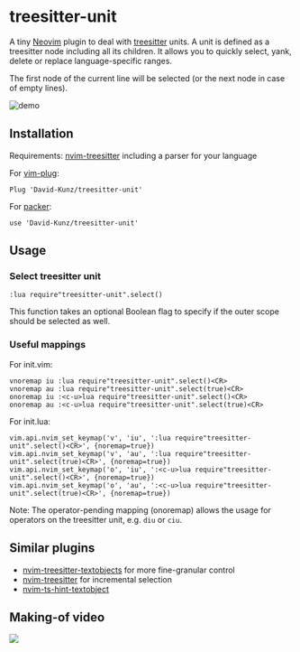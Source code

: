 # treesitter-unit

A tiny [Neovim](https://neovim.io/) plugin to deal with [treesitter](https://github.com/tree-sitter/tree-sitter) units.
A unit is defined as a treesitter node including all its children.
It allows you to quickly select, yank, delete or replace language-specific ranges.

The first node of the current line will be selected (or the next node in case of empty lines).

![demo](https://user-images.githubusercontent.com/1009936/130351927-fa68f403-ddad-490c-829b-f766dd609561.gif)

## Installation

Requirements: [nvim-treesitter](https://github.com/nvim-treesitter/nvim-treesitter) including a parser for your language

For [vim-plug](https://github.com/junegunn/vim-plug):
```
Plug 'David-Kunz/treesitter-unit'
```
For [packer](https://github.com/wbthomason/packer.nvim):
```
use 'David-Kunz/treesitter-unit'
```

## Usage

### Select treesitter unit
```
:lua require"treesitter-unit".select()
```
This function takes an optional Boolean flag to specify if the outer scope should be selected as well.

### Useful mappings

For init.vim:
```
vnoremap iu :lua require"treesitter-unit".select()<CR>
vnoremap au :lua require"treesitter-unit".select(true)<CR>
onoremap iu :<c-u>lua require"treesitter-unit".select()<CR>
onoremap au :<c-u>lua require"treesitter-unit".select(true)<CR>
```
For init.lua:
```
vim.api.nvim_set_keymap('v', 'iu', ':lua require"treesitter-unit".select()<CR>', {noremap=true})
vim.api.nvim_set_keymap('v', 'au', ':lua require"treesitter-unit".select(true)<CR>', {noremap=true})
vim.api.nvim_set_keymap('o', 'iu', ':<c-u>lua require"treesitter-unit".select()<CR>', {noremap=true})
vim.api.nvim_set_keymap('o', 'au', ':<c-u>lua require"treesitter-unit".select(true)<CR>', {noremap=true})
```

Note: The operator-pending mapping (onoremap) allows the usage for operators on the treesitter unit, e.g. `diu` or `ciu`.

## Similar plugins

- [nvim-treesitter-textobjects](https://github.com/nvim-treesitter/nvim-treesitter-textobjects) for more fine-granular control
- [nvim-treesitter](https://github.com/nvim-treesitter/nvim-treesitter#incremental-selection) for incremental selection
- [nvim-ts-hint-textobject](https://github.com/mfussenegger/nvim-ts-hint-textobject)

## Making-of video
[![](https://i.ytimg.com/vi/dPQfsASHNkg/hqdefault.jpg?sqp=-oaymwEcCPYBEIoBSFXyq4qpAw4IARUAAIhCGAFwAcABBg==&rs=AOn4CLC_iCGCXjipwKLOxHi2OFBR5XAQfw)](https://youtu.be/dPQfsASHNkg "Let's create a Neovim plugin using Treesitter and Lua")

